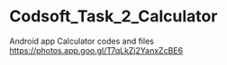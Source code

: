 # Codsoft_Task_2_Calculator
Android app Calculator codes and files
https://photos.app.goo.gl/T7qLkZj2YanxZcBE6
